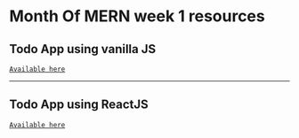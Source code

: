 # Month Of MERN week 1 resources

## Todo App using vanilla JS

[`Available here`](./todoJS)

---

## Todo App using ReactJS

[`Available here`](./todo-react)
